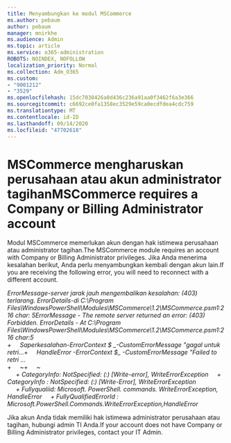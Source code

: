 ```yaml
---
title: Menyambungkan ke modul MSCommerce
ms.author: pebaum
author: pebaum
manager: mnirkhe
ms.audience: Admin
ms.topic: article
ms.service: o365-administration
ROBOTS: NOINDEX, NOFOLLOW
localization_priority: Normal
ms.collection: Adm_O365
ms.custom:
- "9001212"
- "3529"
ms.openlocfilehash: 15dc7038426a8d436c236a91aa0f3462f6a3e366
ms.sourcegitcommit: c6692ce0fa1358ec3529e59ca0ecdfdea4cdc759
ms.translationtype: MT
ms.contentlocale: id-ID
ms.lasthandoff: 09/14/2020
ms.locfileid: "47702618"
---
```

# <a name="mscommerce-requires-a-company-or-billing-administrator-account"></a><span data-ttu-id="a9beb-102">MSCommerce mengharuskan perusahaan atau akun administrator tagihan</span><span class="sxs-lookup"><span data-stu-id="a9beb-102">MSCommerce requires a Company or Billing Administrator account</span></span>

<span data-ttu-id="a9beb-103">Modul MSCommerce memerlukan akun dengan hak istimewa perusahaan atau administrator tagihan.</span><span class="sxs-lookup"><span data-stu-id="a9beb-103">The MSCommerce module requires an account with Company or Billing Administrator privileges.</span></span> <span data-ttu-id="a9beb-104">Jika Anda menerima kesalahan berikut, Anda perlu menyambungkan kembali dengan akun lain.</span><span class="sxs-lookup"><span data-stu-id="a9beb-104">If you are receiving the following error, you will need to reconnect with a different account.</span></span>

<span data-ttu-id="a9beb-105">*ErrorMessage-server jarak jauh mengembalikan kesalahan: (403) terlarang. ErrorDetails-di C:\Program Files\WindowsPowerShell\Modules\MSCommerce\1.2\MSCommerce.psm1:216 char: 5*</span><span class="sxs-lookup"><span data-stu-id="a9beb-105">*ErrorMessage - The remote server returned an error: (403) Forbidden. ErrorDetails - At C:\Program Files\WindowsPowerShell\Modules\MSCommerce\1.2\MSCommerce.psm1:216 char:5*</span></span><br>
<span data-ttu-id="a9beb-106">*+&nbsp;&nbsp;&nbsp;&nbsp;&nbsp;Saperkesalahan-ErrorContext $ _-CustomErrorMessage "gagal untuk retri...*</span><span class="sxs-lookup"><span data-stu-id="a9beb-106">*+&nbsp;&nbsp;&nbsp;&nbsp;&nbsp;HandleError -ErrorContext $_ -CustomErrorMessage "Failed to retri ...*</span></span><br>
<span data-ttu-id="a9beb-107">\+&nbsp;&nbsp;&nbsp;&nbsp;&nbsp;~~~~~~~~~~~~~~~~~~~~~~~~~~~~~~~~~~~~~~~~~~~~~~~~~~~~~~~~~~~~~~~~~</span><span class="sxs-lookup"><span data-stu-id="a9beb-107">\+&nbsp;&nbsp;&nbsp;&nbsp;&nbsp;~~~~~~~~~~~~~~~~~~~~~~~~~~~~~~~~~~~~~~~~~~~~~~~~~~~~~~~~~~~~~~~~~</span></span><br>
<span data-ttu-id="a9beb-108">&nbsp;&nbsp;&nbsp;&nbsp;&nbsp;*+ CategoryInfo: NotSpecified: (:) [Write-error], WriteErrorException*</span><span class="sxs-lookup"><span data-stu-id="a9beb-108">&nbsp;&nbsp;&nbsp;&nbsp;&nbsp;*+ CategoryInfo          : NotSpecified: (:) [Write-Error], WriteErrorException*</span></span><br>
<span data-ttu-id="a9beb-109">&nbsp;&nbsp;&nbsp;&nbsp;&nbsp;*+ Fullyqualiid: Microsoft. PowerShell. commands. WriteErrorException, HandleError*</span><span class="sxs-lookup"><span data-stu-id="a9beb-109">&nbsp;&nbsp;&nbsp;&nbsp;&nbsp;*+ FullyQualifiedErrorId : Microsoft.PowerShell.Commands.WriteErrorException,HandleError*</span></span>

<span data-ttu-id="a9beb-110">Jika akun Anda tidak memiliki hak istimewa administrator perusahaan atau tagihan, hubungi admin TI Anda.</span><span class="sxs-lookup"><span data-stu-id="a9beb-110">If your account does not have Company or Billing Administrator privileges, contact your IT Admin.</span></span>
